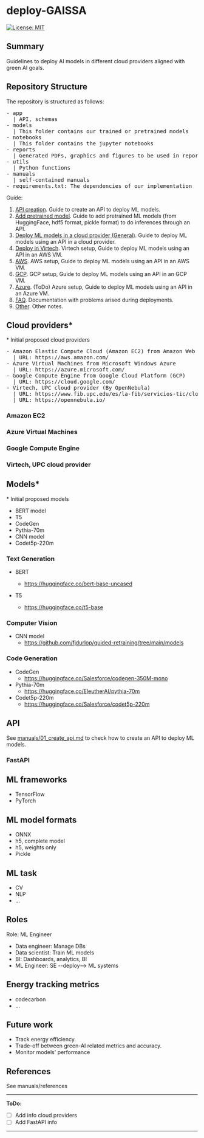 # deploy-GAISSA
[![License: MIT](https://img.shields.io/badge/License-MIT-yellow.svg)](https://opensource.org/licenses/MIT)

## Summary
Guidelines to deploy AI models in different cloud providers aligned with green AI goals.

## Repository Structure

The repository is structured as follows:

<pre/>
- app
  | API, schemas
- models
  | This folder contains our trained or pretrained models
- notebooks
  | This folder contains the jupyter notebooks
- reports
  | Generated PDFs, graphics and figures to be used in reporting
- utils
  | Python functions
- manuals
  | self-contained manuals
- requirements.txt: The dependencies of our implementation
</pre>

Guide:
1. [API creation](manuals/01_create_api.md). Guide to create an API to deploy ML models.
2. [Add pretrained model](manuals/02_add_models.md). Guide to add pretrained ML models (from HuggingFace, hdf5 format, pickle format) to do inferences through an API.
3. [Deploy ML models in a cloud provider (General)](manuals/03_deploy_general.md). Guide to deploy ML models using an API in a cloud provider.
4. [Deploy in Virtech](manuals/04_deploy_fib.md). Virtech setup, Guide to deploy ML models using an API in an AWS VM.
5. [AWS](manuals/05_deploy_aws.md). AWS setup, Guide to deploy ML models using an API in an AWS VM.
6. [GCP](manuals/06_deploy_gcp.md). GCP setup, Guide to deploy ML models using an API in an GCP VM.
7. [Azure](manuals/). (ToDo) Azure setup, Guide to deploy ML models using an API in an Azure VM.
8. [FAQ](manuals/FAQ.md). Documentation with problems arised during deployments.
9. [Other](manuals/other.md). Other notes.


## Cloud providers*

\* Initial proposed cloud providers

<pre/>
- Amazon Elastic Compute Cloud (Amazon EC2) from Amazon Web Services (AWS)
  | URL: https://aws.amazon.com/
- Azure Virtual Machines from Microsoft Windows Azure
  | URL: https://azure.microsoft.com/
- Google Compute Engine from Google Cloud Platform (GCP)
  | URL: https://cloud.google.com/
- Virtech, UPC cloud provider (By OpenNebula)
  | URL: https://www.fib.upc.edu/es/la-fib/servicios-tic/cloud-docente-fib
  | URL: https://opennebula.io/
</pre>

### Amazon EC2
### Azure Virtual Machines
### Google Compute Engine
### Virtech, UPC cloud provider


## Models*
\* Initial proposed models

- BERT model
- T5
- CodeGen
- Pythia-70m
- CNN model
- Codet5p-220m
### Text Generation
- BERT
  - https://huggingface.co/bert-base-uncased

- T5
  - https://huggingface.co/t5-base
### Computer Vision
- CNN model
  - https://github.com/fjdurlop/guided-retraining/tree/main/models

### Code Generation
- CodeGen
  - https://huggingface.co/Salesforce/codegen-350M-mono
- Pythia-70m
  - https://huggingface.co/EleutherAI/pythia-70m
- Codet5p-220m
  - https://huggingface.co/Salesforce/codet5p-220m

## API
See [manuals/01_create_api.md](manuals/01_create_api.md) to check how to create an API to deploy ML models.

### FastAPI

## ML frameworks
- TensorFlow
- PyTorch

## ML model formats
- ONNX
- h5, complete model
- h5, weights only
- Pickle

## ML task
- CV
- NLP
- ...

## Roles
Role: ML Engineer

- Data engineer: Manage DBs
- Data scientist: Train ML models
- BI: Dashboards, analytics, BI
- ML Engineer: SE --deploy--> ML systems

## Energy tracking metrics
- codecarbon
- ...

## Future work
- Track energy efficiency.
- Trade-off between green-AI related metrics and accuracy.
- Monitor models' performance

## References
See manuals/references

-------------------

**ToDo:**

- [ ] Add info cloud providers
- [ ] Add FastAPI info

-------------------